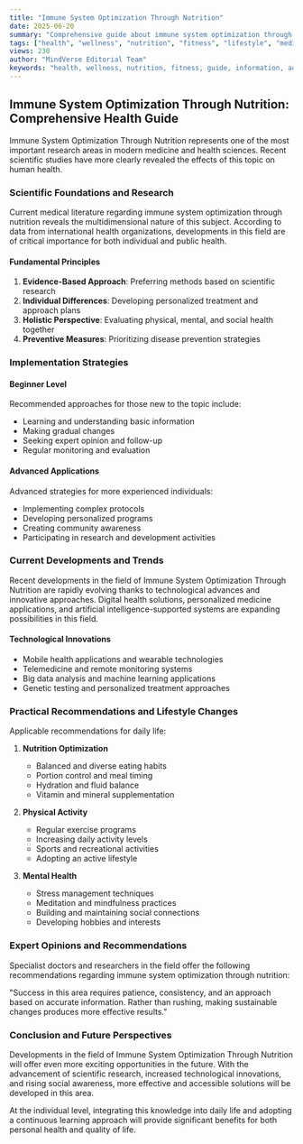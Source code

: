 ```yaml
---
title: "Immune System Optimization Through Nutrition"
date: 2025-06-20
summary: "Comprehensive guide about immune system optimization through nutrition with expert insights and detailed information."
tags: ["health", "wellness", "nutrition", "fitness", "lifestyle", "medicine"]
views: 230
author: "MindVerse Editorial Team"
keywords: "health, wellness, nutrition, fitness, guide, information, advice"
---
```


## Immune System Optimization Through Nutrition: Comprehensive Health Guide

Immune System Optimization Through Nutrition represents one of the most important research areas in modern medicine and health sciences. Recent scientific studies have more clearly revealed the effects of this topic on human health.

### Scientific Foundations and Research

Current medical literature regarding immune system optimization through nutrition reveals the multidimensional nature of this subject. According to data from international health organizations, developments in this field are of critical importance for both individual and public health.

#### Fundamental Principles
1. **Evidence-Based Approach**: Preferring methods based on scientific research
2. **Individual Differences**: Developing personalized treatment and approach plans
3. **Holistic Perspective**: Evaluating physical, mental, and social health together
4. **Preventive Measures**: Prioritizing disease prevention strategies

### Implementation Strategies

#### Beginner Level
Recommended approaches for those new to the topic include:
- Learning and understanding basic information
- Making gradual changes
- Seeking expert opinion and follow-up
- Regular monitoring and evaluation

#### Advanced Applications
Advanced strategies for more experienced individuals:
- Implementing complex protocols
- Developing personalized programs
- Creating community awareness
- Participating in research and development activities

### Current Developments and Trends

Recent developments in the field of Immune System Optimization Through Nutrition are rapidly evolving thanks to technological advances and innovative approaches. Digital health solutions, personalized medicine applications, and artificial intelligence-supported systems are expanding possibilities in this field.

#### Technological Innovations
- Mobile health applications and wearable technologies
- Telemedicine and remote monitoring systems
- Big data analysis and machine learning applications
- Genetic testing and personalized treatment approaches

### Practical Recommendations and Lifestyle Changes

Applicable recommendations for daily life:

1. **Nutrition Optimization**
   - Balanced and diverse eating habits
   - Portion control and meal timing
   - Hydration and fluid balance
   - Vitamin and mineral supplementation

2. **Physical Activity**
   - Regular exercise programs
   - Increasing daily activity levels
   - Sports and recreational activities
   - Adopting an active lifestyle

3. **Mental Health**
   - Stress management techniques
   - Meditation and mindfulness practices
   - Building and maintaining social connections
   - Developing hobbies and interests

### Expert Opinions and Recommendations

Specialist doctors and researchers in the field offer the following recommendations regarding immune system optimization through nutrition:

"Success in this area requires patience, consistency, and an approach based on accurate information. Rather than rushing, making sustainable changes produces more effective results."

### Conclusion and Future Perspectives

Developments in the field of Immune System Optimization Through Nutrition will offer even more exciting opportunities in the future. With the advancement of scientific research, increased technological innovations, and rising social awareness, more effective and accessible solutions will be developed in this area.

At the individual level, integrating this knowledge into daily life and adopting a continuous learning approach will provide significant benefits for both personal health and quality of life.
